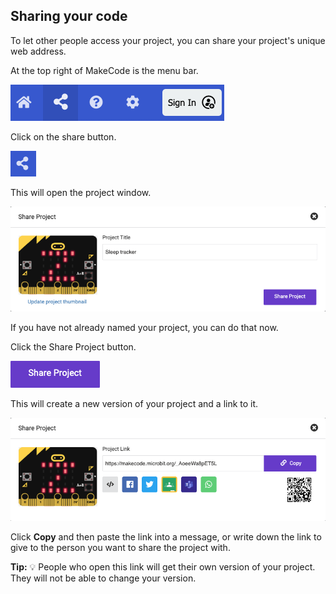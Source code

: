 ## Sharing your code

To let other people access your project, you can share your project's unique web address.

At the top right of MakeCode is the menu bar.

![The MakeCode menu bar showing the share button highlighted](images/topmenu.png)

Click on the share button.
 
![The share button](images/sharebutton.png) 

This will open the project window.

![The Share Project window with the Share Project button displayed](images/shareprojectwindow.png)

If you have not already named your project, you can do that now.

Click the Share Project button.

![The Share Project window with the Share Project button displayed](images/shareprojectbutton.png)

This will create a new version of your project and a link to it.

![The Share Project window with the Share Project button displayed](images/sharelink.png)

Click **Copy** and then paste the link into a message, or write down the link to give to the person you want to share the project with.

**Tip:** 💡 People who open this link will get their own version of your project. They will not be able to change your version.